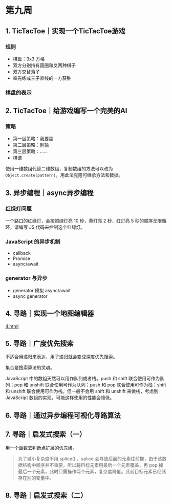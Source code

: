 # 第九周

## 1. TicTacToe｜实现一个TicTacToe游戏

### 规则

- 棋盘：3x3 方格
- 双方分别持有圆圈和叉两种棋子
- 双方交替落子
- 率先练成三子直线的一方获胜

### 棋盘的表示

## 2. TicTacToe｜给游戏编写一个完美的AI

### 策略

- 第一层策略：我要赢
- 第二层策略：别输
- 第三层策略：……
- 棋谱

使用一维数组代替二维数组，复制数组的方法可以改为 `Object.create(pattern)`，用此法克隆可继承方法和数据。

## 3. 异步编程｜async异步编程

### 红绿灯问题

一个路口的红绿灯，会按照绿灯亮 10 秒，黄灯亮 2 秒，红灯亮 5 秒的顺序无限循环，请编写 JS 代码来控制这个红绿灯。

### JavaScript 的异步机制

- callback
- Promise
- async/await

### generator 与异步

- generator 模拟 async/await
- async generator

## 4. 寻路｜实现一个地图编辑器

[4.html](./4.html)

## 5. 寻路｜广度优先搜索

不适合用递归来表达，用了递归就会变成深度优先搜索。

集合是搜索算法的灵魂。

JavaScript 中的数组天然可以用作队列或者栈。push 和 shift 联合使用可作为队列；pop 和 unshift 联合使用可作为队列；push 和 pop 联合使用可作为栈；shift 和 unshift 联合使用可作为栈。但一般不会用 shift 和 unshift 来做栈，考虑到 JavaScript 数组的实现，可能这样使用的性能会降低。

## 6. 寻路｜通过异步编程可视化寻路算法

## 7. 寻路｜启发式搜索（一）

用一个函数去判断点扩展的优先级。

> 为了减小复杂度不用 splice() ，splice 会导致后面的元素往前挪，由于该数据结构中顺序并不重要，所以将目标元素用最后一个元素覆盖，再 pop 掉最后一个元素，此时只需操作两个元素，复杂度降低。此前目标元素已经储存在别的变量中。

## 8. 寻路｜启发式搜索（二）